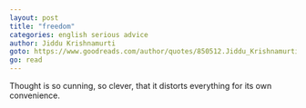 ```yaml
---
layout: post
title: "freedom"
categories: english serious advice
author: Jiddu Krishnamurti
goto: https://www.goodreads.com/author/quotes/850512.Jiddu_Krishnamurti/?ref=speak.junglestar.org
go: read
---
```

Thought is so cunning, so clever, that it distorts everything for its own convenience.
